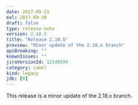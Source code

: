 ```yaml
---
date: 2017-09-21
eol: 2017-09-30
draft: false 
type: release-note
version: 2.18.5
title: "Release 2.18.5"
preview: "Minor update of the 2.18.x branch"
apiBreaking: ""
knownIssues: ""
jiraVersionId: 12340599
category: camel
kind: legacy
jdk: [8]
---
```


This release is a minor update of the 2.18.x branch.
